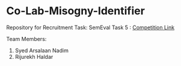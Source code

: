 # Co-Lab-Misogny-Identifier 
Repository for Recruitment Task: SemEval Task 5 : [Competition Link](https://competitions.codalab.org/competitions/34175)

Team Members:
1) Syed Arsalaan Nadim
2) Rijurekh Haldar
